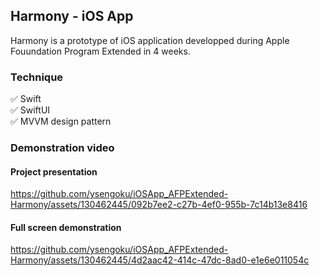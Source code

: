 ## Harmony - iOS App
Harmony is a prototype of iOS application developped during Apple Fouundation Program Extended in 4 weeks.  

### Technique
✅ Swift  
✅ SwiftUI  
✅ MVVM design pattern  
  
### Demonstration video
#### Project presentation  
https://github.com/ysengoku/iOSApp_AFPExtended-Harmony/assets/130462445/092b7ee2-c27b-4ef0-955b-7c14b13e8416
  
#### Full screen demonstration  
https://github.com/ysengoku/iOSApp_AFPExtended-Harmony/assets/130462445/4d2aac42-414c-47dc-8ad0-e1e6e011054c
